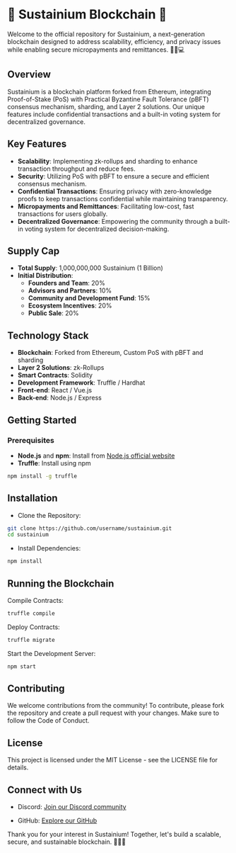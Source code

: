 # 🌟 Sustainium Blockchain 🌟

Welcome to the official repository for Sustainium, a next-generation blockchain designed to address scalability, efficiency, and privacy issues while enabling secure micropayments and remittances. 🚀🌿💻

## Overview
Sustainium is a blockchain platform forked from Ethereum, integrating Proof-of-Stake (PoS) with Practical Byzantine Fault Tolerance (pBFT) consensus mechanism, sharding, and Layer 2 solutions. Our unique features include confidential transactions and a built-in voting system for decentralized governance.

## Key Features
- **Scalability**: Implementing zk-rollups and sharding to enhance transaction throughput and reduce fees.
- **Security**: Utilizing PoS with pBFT to ensure a secure and efficient consensus mechanism.
- **Confidential Transactions**: Ensuring privacy with zero-knowledge proofs to keep transactions confidential while maintaining transparency.
- **Micropayments and Remittances**: Facilitating low-cost, fast transactions for users globally.
- **Decentralized Governance**: Empowering the community through a built-in voting system for decentralized decision-making.

## Supply Cap
- **Total Supply**: 1,000,000,000 Sustainium (1 Billion)
- **Initial Distribution**:
  - **Founders and Team**: 20%
  - **Advisors and Partners**: 10%
  - **Community and Development Fund**: 15%
  - **Ecosystem Incentives**: 20%
  - **Public Sale**: 20%

## Technology Stack
- **Blockchain**: Forked from Ethereum, Custom PoS with pBFT and sharding
- **Layer 2 Solutions**: zk-Rollups
- **Smart Contracts**: Solidity
- **Development Framework**: Truffle / Hardhat
- **Front-end**: React / Vue.js
- **Back-end**: Node.js / Express

## Getting Started

### Prerequisites
- **Node.js** and **npm**: Install from [Node.js official website](https://nodejs.org)
- **Truffle**: Install using npm
```sh
npm install -g truffle
```   
## Installation

- Clone the Repository:

```sh
git clone https://github.com/username/sustainium.git
cd sustainium
```

- Install Dependencies:
```sh
npm install
```
## Running the Blockchain
Compile Contracts:

```sh
truffle compile
```
Deploy Contracts:

```sh
truffle migrate
```
Start the Development Server:

```sh
npm start
```
## Contributing
We welcome contributions from the community! To contribute, please fork the repository and create a pull request with your changes. Make sure to follow the Code of Conduct.

## License
This project is licensed under the MIT License - see the LICENSE file for details.

## Connect with Us
- Discord: [Join our Discord community](https://discord.gg/HwmWbtCEwQ)


- GitHub: [Explore our GitHub](https://github.com/sustainium)

Thank you for your interest in Sustainium! Together, let's build a scalable, secure, and sustainable blockchain. 🚀🌟🌿

